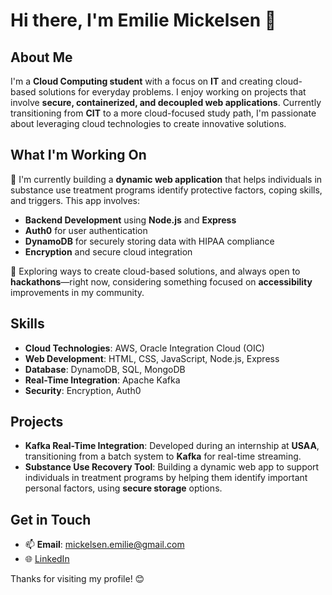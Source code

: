 # Hi there, I'm Emilie Mickelsen 👋

## About Me
I'm a **Cloud Computing student** with a focus on **IT** and creating cloud-based solutions for everyday problems. I enjoy working on projects that involve **secure, containerized, and decoupled web applications**. Currently transitioning from **CIT** to a more cloud-focused study path, I'm passionate about leveraging cloud technologies to create innovative solutions.

## What I'm Working On
🔧 I'm currently building a **dynamic web application** that helps individuals in substance use treatment programs identify protective factors, coping skills, and triggers. This app involves:

- **Backend Development** using **Node.js** and **Express**
- **Auth0** for user authentication
- **DynamoDB** for securely storing data with HIPAA compliance
- **Encryption** and secure cloud integration

🚀 Exploring ways to create cloud-based solutions, and always open to **hackathons**—right now, considering something focused on **accessibility** improvements in my community.

## Skills
- **Cloud Technologies**: AWS, Oracle Integration Cloud (OIC)
- **Web Development**: HTML, CSS, JavaScript, Node.js, Express
- **Database**: DynamoDB, SQL, MongoDB
- **Real-Time Integration**: Apache Kafka
- **Security**: Encryption, Auth0

## Projects
- **Kafka Real-Time Integration**: Developed during an internship at **USAA**, transitioning from a batch system to **Kafka** for real-time streaming.
- **Substance Use Recovery Tool**: Building a dynamic web app to support individuals in treatment programs by helping them identify important personal factors, using **secure storage** options.

## Get in Touch
- 📫 **Email**: mickelsen.emilie@gmail.com
- 🌐 [LinkedIn](https://www.linkedin.com/in/emilie-mickelsen/)

Thanks for visiting my profile! 😊